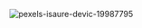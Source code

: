 
![pexels-isaure-devic-19987795](https://github.com/DafneCarinaSidi/ecsportfoliodcs/assets/156130526/a931aaf3-142b-42df-ab65-ea596d76067c)
